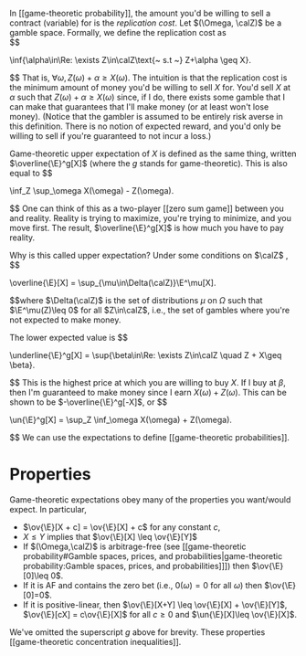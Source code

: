 
In [[game-theoretic probability]], the amount you'd be willing to sell a contract (variable) for is the _replication cost_. Let $(\Omega, \calZ)$ be a gamble space. Formally, we define the replication cost as  
$$

\inf\{\alpha\in\Re: \exists Z\in\calZ\text{~ s.t ~} Z+\alpha \geq X\}.

$$
That is, $\forall\omega, Z(\omega) + \alpha \geq X(\omega)$. The intuition is that the replication cost is the minimum amount of money you'd be willing to sell $X$ for. You'd sell $X$ at $\alpha$ such that $Z(\omega) + \alpha \geq X(\omega)$  since, if I do, there exists some gamble that I can make that guarantees that I'll make money (or at least won't lose money). (Notice that the gambler is assumed to be entirely risk averse in this definition. There is no notion of expected reward, and you'd only be willing to sell if you're guaranteed to not incur a loss.) 

Game-theoretic upper expectation of $X$ is defined as the same thing, written $\overline{\E}^g[X]$ (where the $g$ stands for game-theoretic). This is also equal to 
$$

\inf_Z \sup_\omega X(\omega) - Z(\omega).

$$
One can think of this as a two-player [[zero sum game]] between you and reality. Reality is trying to maximize, you're trying to minimize, and you move first. The result, $\overline{\E}^g[X]$ is how much you have to pay reality. 

Why is this called upper expectation? Under some conditions on $\calZ$ , $$

\overline{\E}[X] = \sup_{\mu\in\Delta(\calZ)}\E^\mu[X].

$$where $\Delta(\calZ)$ is the set of distributions $\mu$ on $\Omega$ such that $\E^\mu(Z)\leq 0$ for all $Z\in\calZ$, i.e., the set of gambles where you're not expected to make money. 

The lower expected value is 
$$

\underline{\E}^g[X] = \sup\{\beta\in\Re: \exists Z\in\calZ \quad Z + X\geq \beta\}.

$$
This is the highest price at which you are willing to buy $X$. If I buy at $\beta$, then I'm guaranteed to make money since I earn $X(\omega) + Z(\omega)$. This can be shown to be $-\overline{\E}^g[-X]$, or 
$$

\un{\E}^g[X] = \sup_Z \inf_\omega X(\omega) + Z(\omega).

$$
We can use the expectations to define [[game-theoretic probabilities]].

# Properties 

Game-theoretic expectations obey many of the properties you want/would expect. In particular, 
- $\ov{\E}[X + c] = \ov{\E}[X] + c$ for any constant $c$, 
- $X\leq Y$ implies that $\ov{\E}[X] \leq \ov{\E}[Y]$
- If $(\Omega,\calZ)$ is arbitrage-free (see [[game-theoretic probability#Gamble spaces, prices, and probabilities|game-theoretic probability:Gamble spaces, prices, and probabilities]]]) then $\ov{\E}[0]\leq 0$. 
- If it is AF and contains the zero bet (i.e., $0(\omega)=0$ for all $\omega$) then $\ov{\E}[0]=0$. 
- If it is positive-linear, then $\ov{\E}[X+Y] \leq \ov{\E}[X] + \ov{\E}[Y]$, $\ov{\E}[cX] = c\ov{\E}[X]$ for all $c\geq 0$ and $\un{\E}[X]\leq \ov{\E}[X]$.  

We've omitted the superscript $g$ above for brevity. These properties [[game-theoretic concentration inequalities]]. 







